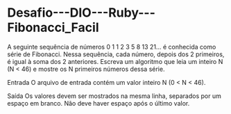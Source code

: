 # Desafio---DIO---Ruby---Fibonacci_Facil
A seguinte sequência de números 0 1 1 2 3 5 8 13 21... é conhecida como série  de Fibonacci. Nessa sequência, cada número, depois dos 2 primeiros, é igual à  soma dos 2 anteriores. Escreva um algoritmo que leia um inteiro N (N &lt; 46) e  mostre os N primeiros números dessa série.    

Entrada    O arquivo de entrada contém um valor inteiro N (0 &lt; N &lt; 46).    

Saída    Os valores devem ser mostrados na mesma linha, separados por um espaço em  branco. Não deve haver espaço após o último valor.
